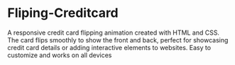 # Fliping-Creditcard
A responsive credit card flipping animation created with HTML and CSS. The card flips smoothly to show the front and back, perfect for showcasing credit card details or adding interactive elements to websites. Easy to customize and works on all devices
